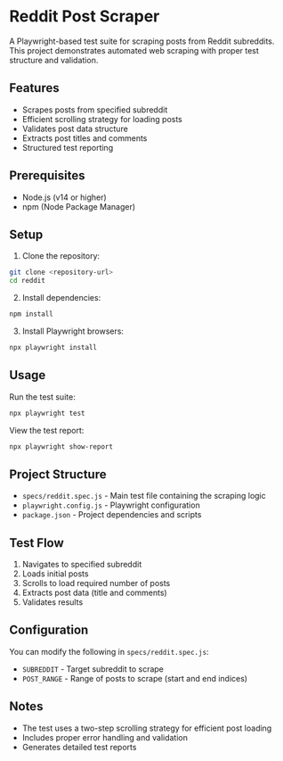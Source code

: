 # Reddit Post Scraper

A Playwright-based test suite for scraping posts from Reddit subreddits. This project demonstrates automated web scraping with proper test structure and validation.

## Features

- Scrapes posts from specified subreddit
- Efficient scrolling strategy for loading posts
- Validates post data structure
- Extracts post titles and comments
- Structured test reporting

## Prerequisites

- Node.js (v14 or higher)
- npm (Node Package Manager)

## Setup

1. Clone the repository:
```bash
git clone <repository-url>
cd reddit
```

2. Install dependencies:
```bash
npm install
```

3. Install Playwright browsers:
```bash
npx playwright install
```

## Usage

Run the test suite:
```bash
npx playwright test
```

View the test report:
```bash
npx playwright show-report
```

## Project Structure

- `specs/reddit.spec.js` - Main test file containing the scraping logic
- `playwright.config.js` - Playwright configuration
- `package.json` - Project dependencies and scripts

## Test Flow

1. Navigates to specified subreddit
2. Loads initial posts
3. Scrolls to load required number of posts
4. Extracts post data (title and comments)
5. Validates results

## Configuration

You can modify the following in `specs/reddit.spec.js`:
- `SUBREDDIT` - Target subreddit to scrape
- `POST_RANGE` - Range of posts to scrape (start and end indices)

## Notes

- The test uses a two-step scrolling strategy for efficient post loading
- Includes proper error handling and validation
- Generates detailed test reports 